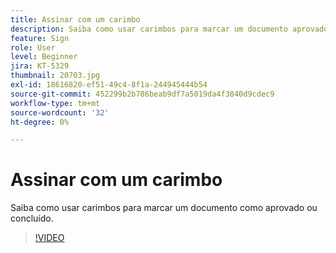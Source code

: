 ```yaml
---
title: Assinar com um carimbo
description: Saiba como usar carimbos para marcar um documento aprovado ou concluído
feature: Sign
role: User
level: Beginner
jira: KT-5329
thumbnail: 20703.jpg
exl-id: 18616820-ef51-49c4-8f1a-244945444b54
source-git-commit: 452299b2b786beab9df7a5019da4f3840d9cdec9
workflow-type: tm+mt
source-wordcount: '32'
ht-degree: 0%

---
```


# Assinar com um carimbo

Saiba como usar carimbos para marcar um documento como aprovado ou concluído.

>[!VIDEO](https://video.tv.adobe.com/v/3412562?quality=12&learn=on&hidetitle=true&captions=por_br)
